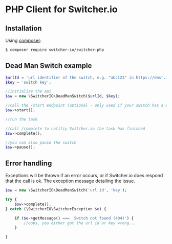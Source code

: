 # PHP Client for Switcher.io

## Installation

Using [composer](https://packagist.org/packages/switcher-io/switcher-php):

```bash
$ composer require switcher-io/switcher-php
```

## Dead Man Switch example

```php
$urlId = 'url identifier of the switch, e.g. "abc123" in https://dmsr.io/abc123.';
$key = 'switch key';

//initialize the api
$sw = new \SwitcherIO\DeadManSwitch($urlId, $key);

//call the /start endpoint (optional - only used if your switch has a max run time set)
$sw->start();

//run the task

//call /complete to notifiy Switcher.io the task has finished
$sw->complete();

//you can also pause the switch
$sw->pause();
```

## Error handling

Exceptions will be thrown if an error occurs, or if Switcher.io does respond that the call is ok. The exception 
message detailing the issue.

```php
$sw = new \SwitcherIO\DeadManSwitch('url id', 'key');

try {
    $sw->complete();
} catch (\SwitcherIO\SwitcherException $e) {

    if ($e->getMessage() === 'Switch not found (404)') {
        //oops, you either got the url id or key wrong...
    }

}

```